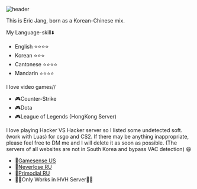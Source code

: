 ![header](https://capsule-render.vercel.app/api?type=cylinder&color=97DBAE&height=300&section=header&text=Eric.SC%20Jang&fontSize=90)

This is Eric Jang, born as a Korean-Chinese mix.

My Language-skill⬇️
* English ⭐⭐⭐⭐
* Korean ⭐⭐⭐
* Cantonese ⭐⭐⭐⭐
* Mandarin ⭐⭐⭐⭐

I love video games//
* 🎮Counter-Strike
* 🎮Dota
* 🎮League of Legends (HongKong Server)

I love playing Hacker VS Hacker server so I listed some undetected soft.(work with Luas) for csgo and CS2. If there may be anything inappropriate, please feel free to DM me and I will delete it as soon as possible. (The servers of all websites are not in South Korea and bypass VAC detection) 😆
* 🥇[Gamesense US](gamesense.pub)
* 🥈[Neverlose RU](neverlose.cc)
* 🥉[Primodial RU](primodial.dev)
* 🔼🔼Only Works in HVH Server🔼🔼

